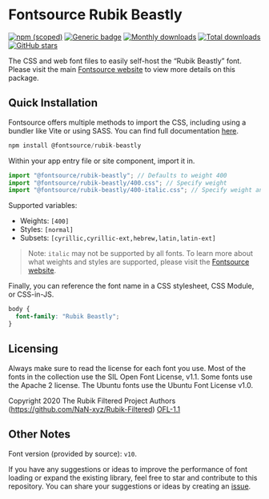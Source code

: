 # Fontsource Rubik Beastly

[![npm (scoped)](https://img.shields.io/npm/v/@fontsource/rubik-beastly?color=brightgreen)](https://www.npmjs.com/package/@fontsource/rubik-beastly) [![Generic badge](https://img.shields.io/badge/fontsource-passing-brightgreen)](https://github.com/fontsource/fontsource) [![Monthly downloads](https://badgen.net/npm/dm/@fontsource/rubik-beastly)](https://github.com/fontsource/fontsource) [![Total downloads](https://badgen.net/npm/dt/@fontsource/rubik-beastly)](https://github.com/fontsource/fontsource) [![GitHub stars](https://img.shields.io/github/stars/fontsource/fontsource.svg?style=social&label=Star)](https://github.com/fontsource/fontsource/stargazers)

The CSS and web font files to easily self-host the “Rubik Beastly” font. Please visit the main [Fontsource website](https://fontsource.org/fonts/rubik-beastly) to view more details on this package.

## Quick Installation

Fontsource offers multiple methods to import the CSS, including using a bundler like Vite or using SASS. You can find full documentation [here](https://fontsource.org/docs/getting-started/introduction).

```javascript
npm install @fontsource/rubik-beastly
```

Within your app entry file or site component, import it in.

```javascript
import "@fontsource/rubik-beastly"; // Defaults to weight 400
import "@fontsource/rubik-beastly/400.css"; // Specify weight
import "@fontsource/rubik-beastly/400-italic.css"; // Specify weight and style
```

Supported variables:
- Weights: `[400]`
- Styles: `[normal]`
- Subsets: `[cyrillic,cyrillic-ext,hebrew,latin,latin-ext]`

> Note: `italic` may not be supported by all fonts. To learn more about what weights and styles are supported, please visit the [Fontsource website](https://fontsource.org/fonts/rubik-beastly).

Finally, you can reference the font name in a CSS stylesheet, CSS Module, or CSS-in-JS.

```css
body {
  font-family: "Rubik Beastly";
}
```

## Licensing
Always make sure to read the license for each font you use. Most of the fonts in the collection use the SIL Open Font License, v1.1. Some fonts use the Apache 2 license. The Ubuntu fonts use the Ubuntu Font License v1.0.

Copyright 2020 The Rubik Filtered Project Authors (https://github.com/NaN-xyz/Rubik-Filtered)
[OFL-1.1](http://scripts.sil.org/OFL)

## Other Notes
Font version (provided by source): `v10`.

If you have any suggestions or ideas to improve the performance of font loading or expand the existing library, feel free to star and contribute to this repository. You can share your suggestions or ideas by creating an [issue](https://github.com/fontsource/fontsource/issues).